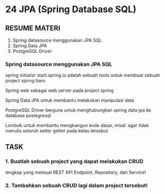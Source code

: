 # 24 JPA (Spring Database SQL)

## RESUME MATERI
1. Spring datasource menggunakan JPA SQL
2. Spring Data JPA
3. PostgreSQL Driver

### Spring datasource menggunakan JPA SQL
spring initializr
start.spring.io 
adalah sebuah tools untuk membuat sebuah project spirng baru

Spring web
sebagai web server pada project spring

Spring Data JPA
untuk membantu melakukan manipulasi data

PostgreSQL Driver
berguna untuk menghubungkan spring data jpa ke database postegresql

Lombok
untuk membantu mengbangun kode dasar, misal: agar tidak menulis seluruh setter getter  pada kelas tersebut



## TASK

### 1. Buatlah sebuah project yang dapat melakukan CRUD
lengkap yang memuat REST API Endpoint, Repository, dan Service!

### 2. Tambahkan sebuah CRUD lagi dalam project tersebut!


